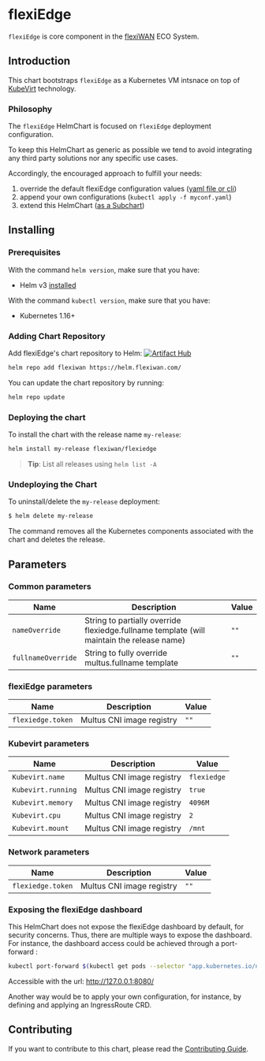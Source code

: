 # flexiEdge

`flexiEdge` is core component in the [flexiWAN](https://flexiwan.com/) ECO System.

## Introduction

This chart bootstraps `flexiEdge` as a Kubernetes VM intsnace on top of 
[KubeVirt](https://kubevirt.io/) technology.

### Philosophy

The `flexiEdge` HelmChart is focused on `flexiEdge` deployment configuration.

To keep this HelmChart as generic as possible we tend
to avoid integrating any third party solutions nor any specific use cases.

Accordingly, the encouraged approach to fulfill your needs:

1. override the default flexiEdge configuration values ([yaml file or cli](https://helm.sh/docs/chart_template_guide/values_files/))
2. append your own configurations (`kubectl apply -f myconf.yaml`)
3. extend this HelmChart ([as a Subchart](https://helm.sh/docs/chart_template_guide/subcharts_and_globals/))

## Installing

### Prerequisites

With the command `helm version`, make sure that you have:

- Helm v3 [installed](https://helm.sh/docs/using_helm/#installing-helm)

With the command `kubectl version`, make sure that you have:

- Kubernetes 1.16+

### Adding Chart Repository

Add flexiEdge's chart repository to Helm:
[![Artifact Hub](https://img.shields.io/endpoint?url=https://artifacthub.io/badge/repository/flexiedge)](https://artifacthub.io/packages/search?repo=flexiedge)

```bash
helm repo add flexiwan https://helm.flexiwan.com/
```

You can update the chart repository by running:

```bash
helm repo update
```

### Deploying the chart

To install the chart with the release name `my-release`:

```bash
helm install my-release flexiwan/flexiedge
```
> **Tip**: List all releases using `helm list -A`

### Undeploying the Chart

To uninstall/delete the `my-release` deployment:

```bash
$ helm delete my-release
```
The command removes all the Kubernetes components associated with the chart and deletes the release.

## Parameters

### Common parameters

| Name                | Description                                                                                | Value           |
| ------------------- | ------------------------------------------------------------------------------------------ | --------------- |
| `nameOverride`      | String to partially override flexiedge.fullname template (will maintain the release name)  | `""`            |
| `fullnameOverride`  | String to fully override multus.fullname template                                          | `""`            |

### flexiEdge parameters

| Name                 | Description                                                          | Value                     |
| -------------------- | -------------------------------------------------------------------- | ------------------------- |
| `flexiedge.token`    | Multus CNI image registry                                            | `""`                      |

### Kubevirt parameters

| Name                 | Description                                                          | Value                     |
| -------------------- | -------------------------------------------------------------------- | ------------------------- |
| `Kubevirt.name`      | Multus CNI image registry                                            | `flexiedge`               |
| `Kubevirt.running`   | Multus CNI image registry                                            | `true`                    |
| `Kubevirt.memory`    | Multus CNI image registry                                            | `4096M`                   |
| `Kubevirt.cpu`       | Multus CNI image registry                                            | `2`                       |
| `Kubevirt.mount`     | Multus CNI image registry                                            | `/mnt`                    |

### Network parameters

| Name                 | Description                                                          | Value                     |
| -------------------- | -------------------------------------------------------------------- | ------------------------- |
| `flexiedge.token`    | Multus CNI image registry                                            | `""`                      |


### Exposing the flexiEdge dashboard

This HelmChart does not expose the flexiEdge dashboard by default, for security concerns.
Thus, there are multiple ways to expose the dashboard.
For instance, the dashboard access could be achieved through a port-forward :

```bash
kubectl port-forward $(kubectl get pods --selector "app.kubernetes.io/name=flexiEdge" --output=name) 8080:80
```

Accessible with the url: http://127.0.0.1:8080/

Another way would be to apply your own configuration, for instance,
by defining and applying an IngressRoute CRD.

## Contributing

If you want to contribute to this chart, please read the [Contributing Guide](./CONTRIBUTING.md).

